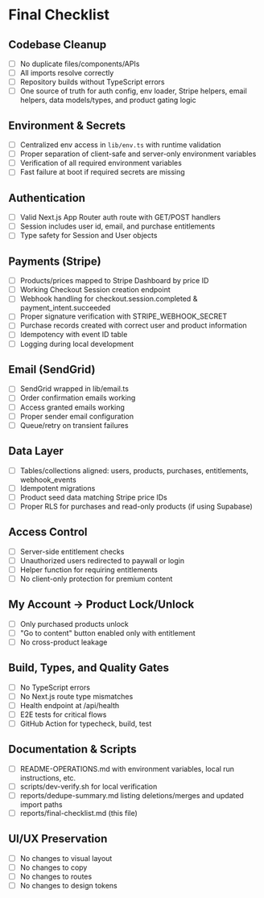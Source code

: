 # Final Checklist

## Codebase Cleanup

- [ ] No duplicate files/components/APIs
- [ ] All imports resolve correctly
- [ ] Repository builds without TypeScript errors
- [ ] One source of truth for auth config, env loader, Stripe helpers, email helpers, data models/types, and product gating logic

## Environment & Secrets

- [ ] Centralized env access in `lib/env.ts` with runtime validation
- [ ] Proper separation of client-safe and server-only environment variables
- [ ] Verification of all required environment variables
- [ ] Fast failure at boot if required secrets are missing

## Authentication

- [ ] Valid Next.js App Router auth route with GET/POST handlers
- [ ] Session includes user id, email, and purchase entitlements
- [ ] Type safety for Session and User objects

## Payments (Stripe)

- [ ] Products/prices mapped to Stripe Dashboard by price ID
- [ ] Working Checkout Session creation endpoint
- [ ] Webhook handling for checkout.session.completed & payment_intent.succeeded
- [ ] Proper signature verification with STRIPE_WEBHOOK_SECRET
- [ ] Purchase records created with correct user and product information
- [ ] Idempotency with event ID table
- [ ] Logging during local development

## Email (SendGrid)

- [ ] SendGrid wrapped in lib/email.ts
- [ ] Order confirmation emails working
- [ ] Access granted emails working
- [ ] Proper sender email configuration
- [ ] Queue/retry on transient failures

## Data Layer

- [ ] Tables/collections aligned: users, products, purchases, entitlements, webhook_events
- [ ] Idempotent migrations
- [ ] Product seed data matching Stripe price IDs
- [ ] Proper RLS for purchases and read-only products (if using Supabase)

## Access Control

- [ ] Server-side entitlement checks
- [ ] Unauthorized users redirected to paywall or login
- [ ] Helper function for requiring entitlements
- [ ] No client-only protection for premium content

## My Account → Product Lock/Unlock

- [ ] Only purchased products unlock
- [ ] "Go to content" button enabled only with entitlement
- [ ] No cross-product leakage

## Build, Types, and Quality Gates

- [ ] No TypeScript errors
- [ ] No Next.js route type mismatches
- [ ] Health endpoint at /api/health
- [ ] E2E tests for critical flows
- [ ] GitHub Action for typecheck, build, test

## Documentation & Scripts

- [ ] README-OPERATIONS.md with environment variables, local run instructions, etc.
- [ ] scripts/dev-verify.sh for local verification
- [ ] reports/dedupe-summary.md listing deletions/merges and updated import paths
- [ ] reports/final-checklist.md (this file)

## UI/UX Preservation

- [ ] No changes to visual layout
- [ ] No changes to copy
- [ ] No changes to routes
- [ ] No changes to design tokens